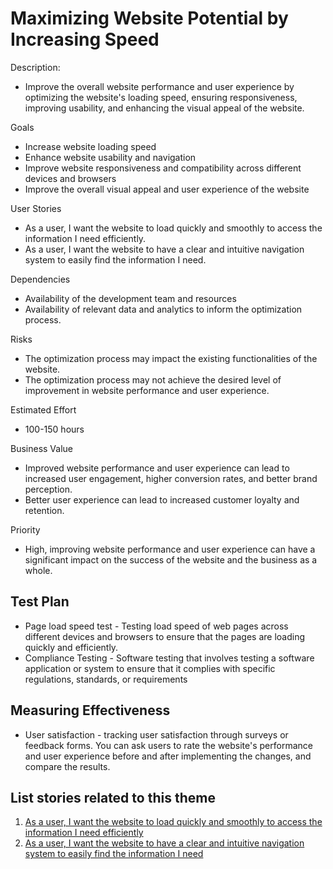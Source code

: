 # Maximizing Website Potential by Increasing Speed

Description: 
* Improve the overall website performance and user experience by optimizing the website's loading speed, ensuring responsiveness, improving usability, and enhancing the visual appeal of the website.

Goals
* Increase website loading speed
* Enhance website usability and navigation
* Improve website responsiveness and compatibility across different devices and browsers
* Improve the overall visual appeal and user experience of the website

User Stories
* As a user, I want the website to load quickly and smoothly to access the information I need efficiently.
* As a user, I want the website to have a clear and intuitive navigation system to easily find the information I need.

Dependencies
* Availability of the development team and resources
* Availability of relevant data and analytics to inform the optimization process.

Risks
* The optimization process may impact the existing functionalities of the website.
* The optimization process may not achieve the desired level of improvement in website performance and user experience.

Estimated Effort
* 100-150 hours

Business Value
* Improved website performance and user experience can lead to increased user engagement, higher conversion rates, and better brand perception.
* Better user experience can lead to increased customer loyalty and retention.

Priority
* High, improving website performance and user experience can have a significant impact on the success of the website and the business as a whole.

## Test Plan
* Page load speed test - Testing load speed of web pages across different devices and browsers to ensure that the pages are loading quickly and efficiently.
* Compliance Testing - Software testing that involves testing a software application or system to ensure that it complies with specific regulations, standards, or requirements

## Measuring Effectiveness
* User satisfaction - tracking user satisfaction through surveys or feedback forms. You can ask users to rate the website's performance and user experience before and after implementing the changes, and compare the results.

## List stories related to this theme
1. [As a user, I want the website to load quickly and smoothly to access the information I need efficiently](/documentation/theme_1/story_2_1.md)
2. [As a user, I want the website to have a clear and intuitive navigation system to easily find the information I need](/documentation/theme_1/story_2_2.md)
